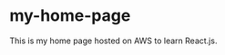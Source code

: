 # my-home-page
This is my home page hosted on AWS to learn React.js.


<Router>
  <NavBar />
  <Switch>
    <Route exact path="/" component={ Home } />
    <Route exact path="/about-me" component={ AboutMe } />
  </Switch>
</Router>
